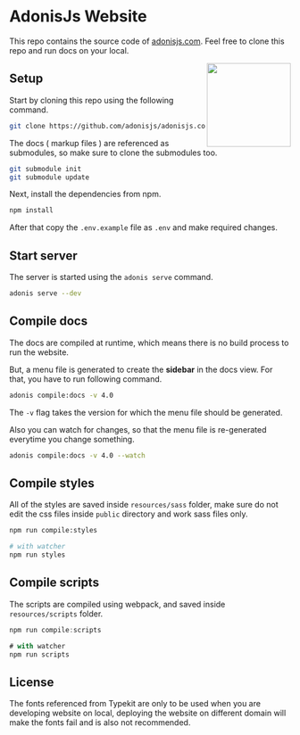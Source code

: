 # AdonisJs Website

This repo contains the source code of [adonisjs.com](http://adonisjs.com). Feel free to clone this repo and run docs on your local.

<img src="https://res.cloudinary.com/adonisjs/image/upload/q_100/v1497112678/adonis-purple_pzkmzt.svg" width="150px" align="right">

## Setup

Start by cloning this repo using the following command.

```bash
git clone https://github.com/adonisjs/adonisjs.com.git
```

The docs ( markup files ) are referenced as submodules, so make sure to clone the submodules too.

```bash
git submodule init 
git submodule update
```

Next, install the dependencies from npm.

```bash
npm install
```

After that copy the `.env.example` file as `.env` and make required changes.

## Start server

The server is started using the `adonis serve` command.

```bash
adonis serve --dev
```

## Compile docs

The docs are compiled at runtime, which means there is no build process to run the website. 

But, a menu file is generated to create the **sidebar** in the docs view. For that, you have to run following command.

```bash
adonis compile:docs -v 4.0
```

The `-v` flag takes the version for which the menu file should be generated.

Also you can watch for changes, so that the menu file is re-generated everytime you change something.

```bash
adonis compile:docs -v 4.0 --watch
```

## Compile styles

All of the styles are saved inside `resources/sass` folder, make sure do not edit the css files inside `public` directory and work sass files only.

```bash
npm run compile:styles

# with watcher
npm run styles
```

## Compile scripts

The scripts are compiled using webpack, and saved inside `resources/scripts` folder.

```js
npm run compile:scripts

# with watcher
npm run scripts
```

## License

The fonts referenced from Typekit are only to be used when you are developing website on local, deploying the website on different domain will make the fonts fail and is also not recommended.
